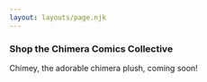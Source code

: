 ```yaml
---
layout: layouts/page.njk
---
```


### Shop the Chimera Comics Collective

Chimey, the adorable chimera plush, coming soon!